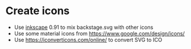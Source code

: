 # Create icons

- Use [inkscape](https://inkscape.org/) 0.91 to mix backstage.svg with other icons
- Use some material icons from <https://www.google.com/design/icons/>
- Use <https://iconverticons.com/online/> to convert SVG to ICO

